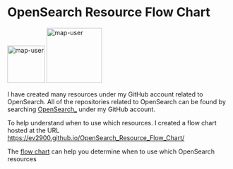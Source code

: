 # OpenSearch Resource Flow Chart

 <img width="85" alt="map-user" src="https://img.shields.io/badge/views-231-green"> <img width="125" alt="map-user" src="https://img.shields.io/badge/unique visits-058-green">

I have created many resources under my GitHub account related to OpenSearch. All of the repositories related to OpenSearch can be found by searching [OpenSearch_](https://github.com/ev2900?tab=repositories&q=OpenSearch_&type=&language=&sort=) under my GitHub account.

To help understand when to use which resources. I created a flow chart hosted at the URL https://ev2900.github.io/OpenSearch_Resource_Flow_Chart/

The [flow chart](https://ev2900.github.io/OpenSearch_Resource_Flow_Chart/) can help you determine when to use which OpenSearch resources
